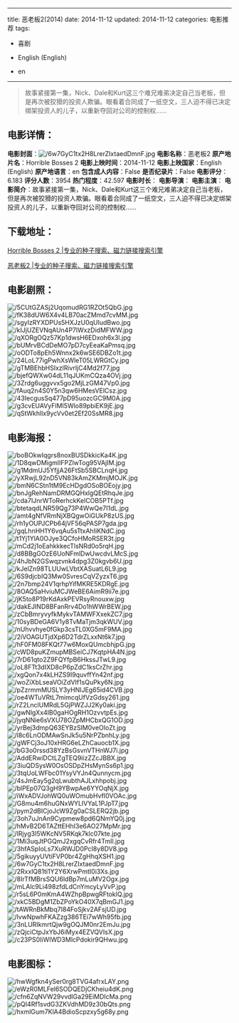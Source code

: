 
---
title: 恶老板2(2014)
date: 2014-11-12
updated: 2014-11-12
categories: 电影推荐
tags:
- 喜剧

- English (English)
- en
---


> 故事紧接第一集，Nick、Dale和Kurt这三个难兄难弟决定自己当老板，但是再次被狡猾的投资人欺骗。眼看着合同成了一纸空文，三人迫不得已决定绑架投资人的儿子，以重新夺回对公司的控制权……

## **电影详情**：

**电影封面**：<img src="https://image.tmdb.org/t/p/w200/6w7GyC1tx2H8LrerZIxtaedDmnF.jpg" alt="/6w7GyC1tx2H8LrerZIxtaedDmnF.jpg" title="/6w7GyC1tx2H8LrerZIxtaedDmnF.jpg">
**电影名称**：恶老板2
**原产地片名**：Horrible Bosses 2
**电影上映时间**：2014-11-12
**电影上映国家**：English (English)
**原产地语言**：en
**包含成人内容**：False
**是否纪录片**：False
**电影评分**：6.183
**评分人数**：3954
**热门程度**：42.597
**电影时长**：
**电影导演**：
**电影主演**：
**电影简介**：故事紧接第一集，Nick、Dale和Kurt这三个难兄难弟决定自己当老板，但是再次被狡猾的投资人欺骗。眼看着合同成了一纸空文，三人迫不得已决定绑架投资人的儿子，以重新夺回对公司的控制权……

## **下载地址**：
[Horrible Bosses 2 |专业的种子搜索、磁力链接搜索引擎](https://movie.amd794.com:2083/?search=Horrible%20Bosses%202&ordering=&mode=match_phrase&page_size=10&page=1)

[恶老板2 |专业的种子搜索、磁力链接搜索引擎](https://movie.amd794.com:2083/?search=%E6%81%B6%E8%80%81%E6%9D%BF2&ordering=&mode=match_phrase&page_size=10&page=1)
 

## **电影剧照**：
<img src="https://image.tmdb.org/t/p/original/5CUtGZASj2UqomudRG1RZOt5QbG.jpg" alt="/5CUtGZASj2UqomudRG1RZOt5QbG.jpg" title="/5CUtGZASj2UqomudRG1RZOt5QbG.jpg"><img src="https://image.tmdb.org/t/p/original/fK38dUW6X4v4LB70acZMmd7cvMM.jpg" alt="/fK38dUW6X4v4LB70acZMmd7cvMM.jpg" title="/fK38dUW6X4v4LB70acZMmd7cvMM.jpg"><img src="https://image.tmdb.org/t/p/original/sgyIzRYXDPUs5HXJzU0qUIudBwo.jpg" alt="/sgyIzRYXDPUs5HXJzU0qUIudBwo.jpg" title="/sgyIzRYXDPUs5HXJzU0qUIudBwo.jpg"><img src="https://image.tmdb.org/t/p/original/kIJjUZEVNqAUn4P7lWxzDidMFWW.jpg" alt="/kIJjUZEVNqAUn4P7lWxzDidMFWW.jpg" title="/kIJjUZEVNqAUn4P7lWxzDidMFWW.jpg"><img src="https://image.tmdb.org/t/p/original/qXORgOQz57Kp1dwsH6EDxoh6x3l.jpg" alt="/qXORgOQz57Kp1dwsH6EDxoh6x3l.jpg" title="/qXORgOQz57Kp1dwsH6EDxoh6x3l.jpg"><img src="https://image.tmdb.org/t/p/original/bUMrvBCdDeMO7pD7cyEeaKaPmsq.jpg" alt="/bUMrvBCdDeMO7pD7cyEeaKaPmsq.jpg" title="/bUMrvBCdDeMO7pD7cyEeaKaPmsq.jpg"><img src="https://image.tmdb.org/t/p/original/oODTo8pEh5Wnnx2k6wSE6DBZo1t.jpg" alt="/oODTo8pEh5Wnnx2k6wSE6DBZo1t.jpg" title="/oODTo8pEh5Wnnx2k6wSE6DBZo1t.jpg"><img src="https://image.tmdb.org/t/p/original/24LoL77igPwhXsWleT05LWRGtCy.jpg" alt="/24LoL77igPwhXsWleT05LWRGtCy.jpg" title="/24LoL77igPwhXsWleT05LWRGtCy.jpg"><img src="https://image.tmdb.org/t/p/original/gTMBEhbHSIxzlRivrljC4Md2f77.jpg" alt="/gTMBEhbHSIxzlRivrljC4Md2f77.jpg" title="/gTMBEhbHSIxzlRivrljC4Md2f77.jpg"><img src="https://image.tmdb.org/t/p/original/bjefQWXw04dL11qJUKmCQza4OVj.jpg" alt="/bjefQWXw04dL11qJUKmCQza4OVj.jpg" title="/bjefQWXw04dL11qJUKmCQza4OVj.jpg"><img src="https://image.tmdb.org/t/p/original/3Zrdg6uggvvx5go2MjLzGM47Vp0.jpg" alt="/3Zrdg6uggvvx5go2MjLzGM47Vp0.jpg" title="/3Zrdg6uggvvx5go2MjLzGM47Vp0.jpg"><img src="https://image.tmdb.org/t/p/original/fAuq2n4S0Y5n3qw6HMesVElCsz.jpg" alt="/fAuq2n4S0Y5n3qw6HMesVElCsz.jpg" title="/fAuq2n4S0Y5n3qw6HMesVElCsz.jpg"><img src="https://image.tmdb.org/t/p/original/43IecgusSq477pD95uozcGC9M0A.jpg" alt="/43IecgusSq477pD95uozcGC9M0A.jpg" title="/43IecgusSq477pD95uozcGC9M0A.jpg"><img src="https://image.tmdb.org/t/p/original/g3cvEUAVyFlMI5Wlo89pbiEK9jE.jpg" alt="/g3cvEUAVyFlMI5Wlo89pbiEK9jE.jpg" title="/g3cvEUAVyFlMI5Wlo89pbiEK9jE.jpg"><img src="https://image.tmdb.org/t/p/original/qStWkhllx9ycVv0et2Ef20SsMR8.jpg" alt="/qStWkhllx9ycVv0et2Ef20SsMR8.jpg" title="/qStWkhllx9ycVv0et2Ef20SsMR8.jpg">

## **电影海报**：
<img src="https://image.tmdb.org/t/p/original/boBOkwIqgrs8noxBUSDkkicKa4K.jpg" alt="/boBOkwIqgrs8noxBUSDkkicKa4K.jpg" title="/boBOkwIqgrs8noxBUSDkkicKa4K.jpg"><img src="https://image.tmdb.org/t/p/original/1D8qwDMigmlIFPZlwTog95VAjIM.jpg" alt="/1D8qwDMigmlIFPZlwTog95VAjIM.jpg" title="/1D8qwDMigmlIFPZlwTog95VAjIM.jpg"><img src="https://image.tmdb.org/t/p/original/g1MdmUJ5YfjjA26FtSb5SBCLnqH.jpg" alt="/g1MdmUJ5YfjjA26FtSb5SBCLnqH.jpg" title="/g1MdmUJ5YfjjA26FtSb5SBCLnqH.jpg"><img src="https://image.tmdb.org/t/p/original/yXRwjL92nD5VN83kAmZKMmjMOJK.jpg" alt="/yXRwjL92nD5VN83kAmZKMmjMOJK.jpg" title="/yXRwjL92nD5VN83kAmZKMmjMOJK.jpg"><img src="https://image.tmdb.org/t/p/original/bmN6CStn1tM9EcHDgdOSoBOEojy.jpg" alt="/bmN6CStn1tM9EcHDgdOSoBOEojy.jpg" title="/bmN6CStn1tM9EcHDgdOSoBOEojy.jpg"><img src="https://image.tmdb.org/t/p/original/bnJgRehNamDRMGQHxlgQEtRhqJe.jpg" alt="/bnJgRehNamDRMGQHxlgQEtRhqJe.jpg" title="/bnJgRehNamDRMGQHxlgQEtRhqJe.jpg"><img src="https://image.tmdb.org/t/p/original/cda7IJnrWToRerhckKelCOB5PTf.jpg" alt="/cda7IJnrWToRerhckKelCOB5PTf.jpg" title="/cda7IJnrWToRerhckKelCOB5PTf.jpg"><img src="https://image.tmdb.org/t/p/original/btetaqdLNR59Qg73P4WwQe7I1dL.jpg" alt="/btetaqdLNR59Qg73P4WwQe7I1dL.jpg" title="/btetaqdLNR59Qg73P4WwQe7I1dL.jpg"><img src="https://image.tmdb.org/t/p/original/amt4gNfVRmNjXBQgwOiGUkP8zUS.jpg" alt="/amt4gNfVRmNjXBQgwOiGUkP8zUS.jpg" title="/amt4gNfVRmNjXBQgwOiGUkP8zUS.jpg"><img src="https://image.tmdb.org/t/p/original/rh1yOUPJCPb64jVF56qPASP7gda.jpg" alt="/rh1yOUPJCPb64jVF56qPASP7gda.jpg" title="/rh1yOUPJCPb64jVF56qPASP7gda.jpg"><img src="https://image.tmdb.org/t/p/original/gqLhnHH1Y6vqAu5sTtxAhIiKNdC.jpg" alt="/gqLhnHH1Y6vqAu5sTtxAhIiKNdC.jpg" title="/gqLhnHH1Y6vqAu5sTtxAhIiKNdC.jpg"><img src="https://image.tmdb.org/t/p/original/t1Yj1YlA0OJye3QCfoHMoRSER3t.jpg" alt="/t1Yj1YlA0OJye3QCfoHMoRSER3t.jpg" title="/t1Yj1YlA0OJye3QCfoHMoRSER3t.jpg"><img src="https://image.tmdb.org/t/p/original/mCd2j1oEahkkkecTlsNRd0o5rqH.jpg" alt="/mCd2j1oEahkkkecTlsNRd0o5rqH.jpg" title="/mCd2j1oEahkkkecTlsNRd0o5rqH.jpg"><img src="https://image.tmdb.org/t/p/original/d8BBgGOzE6UoNFmlDwUwcdvLMcS.jpg" alt="/d8BBgGOzE6UoNFmlDwUwcdvLMcS.jpg" title="/d8BBgGOzE6UoNFmlDwUwcdvLMcS.jpg"><img src="https://image.tmdb.org/t/p/original/4hJbN2GSwqzvnk4dpg3Z0kgvb6U.jpg" alt="/4hJbN2GSwqzvnk4dpg3Z0kgvb6U.jpg" title="/4hJbN2GSwqzvnk4dpg3Z0kgvb6U.jpg"><img src="https://image.tmdb.org/t/p/original/kJelZn98TLUUwLVbtXASuatL6L9.jpg" alt="/kJelZn98TLUUwLVbtXASuatL6L9.jpg" title="/kJelZn98TLUUwLVbtXASuatL6L9.jpg"><img src="https://image.tmdb.org/t/p/original/6S9djcbIQ3Mw0SvresCqVZyzxT6.jpg" alt="/6S9djcbIQ3Mw0SvresCqVZyzxT6.jpg" title="/6S9djcbIQ3Mw0SvresCqVZyzxT6.jpg"><img src="https://image.tmdb.org/t/p/original/2n7bmp24V1qrhpYifMKRE5KDRgE.jpg" alt="/2n7bmp24V1qrhpYifMKRE5KDRgE.jpg" title="/2n7bmp24V1qrhpYifMKRE5KDRgE.jpg"><img src="https://image.tmdb.org/t/p/original/8OAQ5aHviuMCJWeBE6AimR9ii7e.jpg" alt="/8OAQ5aHviuMCJWeBE6AimR9ii7e.jpg" title="/8OAQ5aHviuMCJWeBE6AimR9ii7e.jpg"><img src="https://image.tmdb.org/t/p/original/jK5to8P19rKdAxkPEVRsyRnouxw.jpg" alt="/jK5to8P19rKdAxkPEVRsyRnouxw.jpg" title="/jK5to8P19rKdAxkPEVRsyRnouxw.jpg"><img src="https://image.tmdb.org/t/p/original/dakEJIND8BFanRrv4Do1hWWrBEW.jpg" alt="/dakEJIND8BFanRrv4Do1hWWrBEW.jpg" title="/dakEJIND8BFanRrv4Do1hWWrBEW.jpg"><img src="https://image.tmdb.org/t/p/original/zCbBmryvyfkMykvTAMWFXxekZC7.jpg" alt="/zCbBmryvyfkMykvTAMWFXxekZC7.jpg" title="/zCbBmryvyfkMykvTAMWFXxekZC7.jpg"><img src="https://image.tmdb.org/t/p/original/10syBDeGA6V1y8TvMaTjm3qkWUV.jpg" alt="/10syBDeGA6V1y8TvMaTjm3qkWUV.jpg" title="/10syBDeGA6V1y8TvMaTjm3qkWUV.jpg"><img src="https://image.tmdb.org/t/p/original/nUhvvhye0fGkp3csTL0XG5mF9MA.jpg" alt="/nUhvvhye0fGkp3csTL0XG5mF9MA.jpg" title="/nUhvvhye0fGkp3csTL0XG5mF9MA.jpg"><img src="https://image.tmdb.org/t/p/original/2iVOAGUTjdXp6D2TdrZLxxNt6k7.jpg" alt="/2iVOAGUTjdXp6D2TdrZLxxNt6k7.jpg" title="/2iVOAGUTjdXp6D2TdrZLxxNt6k7.jpg"><img src="https://image.tmdb.org/t/p/original/hF0FM08FKQt77w6MoxQUmcbhjpG.jpg" alt="/hF0FM08FKQt77w6MoxQUmcbhjpG.jpg" title="/hF0FM08FKQt77w6MoxQUmcbhjpG.jpg"><img src="https://image.tmdb.org/t/p/original/cWD8puKZmupMBSeiCJ7KqtpHA4N.jpg" alt="/cWD8puKZmupMBSeiCJ7KqtpHA4N.jpg" title="/cWD8puKZmupMBSeiCJ7KqtpHA4N.jpg"><img src="https://image.tmdb.org/t/p/original/7rD61qto2Z9FQYfpB6HkssJTwL9.jpg" alt="/7rD61qto2Z9FQYfpB6HkssJTwL9.jpg" title="/7rD61qto2Z9FQYfpB6HkssJTwL9.jpg"><img src="https://image.tmdb.org/t/p/original/oL8FTt3dIXD8cP6pZdC1ksCrZhr.jpg" alt="/oL8FTt3dIXD8cP6pZdC1ksCrZhr.jpg" title="/oL8FTt3dIXD8cP6pZdC1ksCrZhr.jpg"><img src="https://image.tmdb.org/t/p/original/xgQon7x4kLHZS9I9quvffYn42nf.jpg" alt="/xgQon7x4kLHZS9I9quvffYn42nf.jpg" title="/xgQon7x4kLHZS9I9quvffYn42nf.jpg"><img src="https://image.tmdb.org/t/p/original/woZiXbLseaVOiZdVIf1sQuPky6N.jpg" alt="/woZiXbLseaVOiZdVIf1sQuPky6N.jpg" title="/woZiXbLseaVOiZdVIf1sQuPky6N.jpg"><img src="https://image.tmdb.org/t/p/original/pZzrmmMUSLY3yHNIJEg65id4CVB.jpg" alt="/pZzrmmMUSLY3yHNIJEg65id4CVB.jpg" title="/pZzrmmMUSLY3yHNIJEg65id4CVB.jpg"><img src="https://image.tmdb.org/t/p/original/oe4WTuVRtL7mimcqUfVzGdsy261.jpg" alt="/oe4WTuVRtL7mimcqUfVzGdsy261.jpg" title="/oe4WTuVRtL7mimcqUfVzGdsy261.jpg"><img src="https://image.tmdb.org/t/p/original/rZ2LnclUMRdL5GjPWZJJ2Ky0aki.jpg" alt="/rZ2LnclUMRdL5GjPWZJJ2Ky0aki.jpg" title="/rZ2LnclUMRdL5GjPWZJJ2Ky0aki.jpg"><img src="https://image.tmdb.org/t/p/original/gwNlgXx4IB0gaHOgRH1OzvvtpEs.jpg" alt="/gwNlgXx4IB0gaHOgRH1OzvvtpEs.jpg" title="/gwNlgXx4IB0gaHOgRH1OzvvtpEs.jpg"><img src="https://image.tmdb.org/t/p/original/jyqNNie6sVXU78OZpMHCbxQG1OD.jpg" alt="/jyqNNie6sVXU78OZpMHCbxQG1OD.jpg" title="/jyqNNie6sVXU78OZpMHCbxQG1OD.jpg"><img src="https://image.tmdb.org/t/p/original/yrBej3dmpQ63EYBzSlM0veOIoZt.jpg" alt="/yrBej3dmpQ63EYBzSlM0veOIoZt.jpg" title="/yrBej3dmpQ63EYBzSlM0veOIoZt.jpg"><img src="https://image.tmdb.org/t/p/original/l8c6LnODMAwSnJk5u5NrPZbnhLy.jpg" alt="/l8c6LnODMAwSnJk5u5NrPZbnhLy.jpg" title="/l8c6LnODMAwSnJk5u5NrPZbnhLy.jpg"><img src="https://image.tmdb.org/t/p/original/gWFCj3oJ10xHRG6eLZhCauocb1X.jpg" alt="/gWFCj3oJ10xHRG6eLZhCauocb1X.jpg" title="/gWFCj3oJ10xHRG6eLZhCauocb1X.jpg"><img src="https://image.tmdb.org/t/p/original/bG3o0rssd38YzBsGsvnVTHnWJ7i.jpg" alt="/bG3o0rssd38YzBsGsvnVTHnWJ7i.jpg" title="/bG3o0rssd38YzBsGsvnVTHnWJ7i.jpg"><img src="https://image.tmdb.org/t/p/original/AddERwiDCtLZgTEQ9iizZZcJBBX.jpg" alt="/AddERwiDCtLZgTEQ9iizZZcJBBX.jpg" title="/AddERwiDCtLZgTEQ9iizZZcJBBX.jpg"><img src="https://image.tmdb.org/t/p/original/3iuQDSysW0OsOSDpZHsMynSs6p1.jpg" alt="/3iuQDSysW0OsOSDpZHsMynSs6p1.jpg" title="/3iuQDSysW0OsOSDpZHsMynSs6p1.jpg"><img src="https://image.tmdb.org/t/p/original/3tqUoLWFbc01YsyVYJn4Qunnycm.jpg" alt="/3tqUoLWFbc01YsyVYJn4Qunnycm.jpg" title="/3tqUoLWFbc01YsyVYJn4Qunnycm.jpg"><img src="https://image.tmdb.org/t/p/original/4sJmEay5g2qLwubthAJLxhhpobj.jpg" alt="/4sJmEay5g2qLwubthAJLxhhpobj.jpg" title="/4sJmEay5g2qLwubthAJLxhhpobj.jpg"><img src="https://image.tmdb.org/t/p/original/blPEp07Q3gH9YBwpAe6YYOqNjX.jpg" alt="/blPEp07Q3gH9YBwpAe6YYOqNjX.jpg" title="/blPEp07Q3gH9YBwpAe6YYOqNjX.jpg"><img src="https://image.tmdb.org/t/p/original/iWxADVJohWQ0uWOmubHvfI0VOAc.jpg" alt="/iWxADVJohWQ0uWOmubHvfI0VOAc.jpg" title="/iWxADVJohWQ0uWOmubHvfI0VOAc.jpg"><img src="https://image.tmdb.org/t/p/original/G8mu4m6huGNxWYLIVYaL1PJpT7.jpg" alt="/G8mu4m6huGNxWYLIVYaL1PJpT7.jpg" title="/G8mu4m6huGNxWYLIVYaL1PJpT7.jpg"><img src="https://image.tmdb.org/t/p/original/pym2dBICjoJcW9Zg0aCSLERQ2jb.jpg" alt="/pym2dBICjoJcW9Zg0aCSLERQ2jb.jpg" title="/pym2dBICjoJcW9Zg0aCSLERQ2jb.jpg"><img src="https://image.tmdb.org/t/p/original/3oh7uJnAn9Cypmew8pd6QNmYQ0j.jpg" alt="/3oh7uJnAn9Cypmew8pd6QNmYQ0j.jpg" title="/3oh7uJnAn9Cypmew8pd6QNmYQ0j.jpg"><img src="https://image.tmdb.org/t/p/original/hMvB2D6TAZttEHhI3e6AO27MpMr.jpg" alt="/hMvB2D6TAZttEHhI3e6AO27MpMr.jpg" title="/hMvB2D6TAZttEHhI3e6AO27MpMr.jpg"><img src="https://image.tmdb.org/t/p/original/lRjyg3I5WKcNV5RKqk7klc07kte.jpg" alt="/lRjyg3I5WKcNV5RKqk7klc07kte.jpg" title="/lRjyg3I5WKcNV5RKqk7klc07kte.jpg"><img src="https://image.tmdb.org/t/p/original/1Mi3uqJtPGQmJ2xgqCvRfr4TmIl.jpg" alt="/1Mi3uqJtPGQmJ2xgqCvRfr4TmIl.jpg" title="/1Mi3uqJtPGQmJ2xgqCvRfr4TmIl.jpg"><img src="https://image.tmdb.org/t/p/original/3hfASpIoLs7XuRWJD0PcI8y8DV8.jpg" alt="/3hfASpIoLs7XuRWJD0PcI8y8DV8.jpg" title="/3hfASpIoLs7XuRWJD0PcI8y8DV8.jpg"><img src="https://image.tmdb.org/t/p/original/5gikuyyUVtiFVP0br4ZgHhqXSH1.jpg" alt="/5gikuyyUVtiFVP0br4ZgHhqXSH1.jpg" title="/5gikuyyUVtiFVP0br4ZgHhqXSH1.jpg"><img src="https://image.tmdb.org/t/p/original/6w7GyC1tx2H8LrerZIxtaedDmnF.jpg" alt="/6w7GyC1tx2H8LrerZIxtaedDmnF.jpg" title="/6w7GyC1tx2H8LrerZIxtaedDmnF.jpg"><img src="https://image.tmdb.org/t/p/original/2RxxlQ81ti1Y2Y6XrwPmtI0i3Xs.jpg" alt="/2RxxlQ81ti1Y2Y6XrwPmtI0i3Xs.jpg" title="/2RxxlQ81ti1Y2Y6XrwPmtI0i3Xs.jpg"><img src="https://image.tmdb.org/t/p/original/8IrTfMBrsSQU6ldBp7mLuMV2Ogx.jpg" alt="/8IrTfMBrsSQU6ldBp7mLuMV2Ogx.jpg" title="/8IrTfMBrsSQU6ldBp7mLuMV2Ogx.jpg"><img src="https://image.tmdb.org/t/p/original/mLAlc9Li498zfdLdCnYmcyLyVvP.jpg" alt="/mLAlc9Li498zfdLdCnYmcyLyVvP.jpg" title="/mLAlc9Li498zfdLdCnYmcyLyVvP.jpg"><img src="https://image.tmdb.org/t/p/original/r5sL6P0mKmA4WZhpBpwgRFtoklQ.jpg" alt="/r5sL6P0mKmA4WZhpBpwgRFtoklQ.jpg" title="/r5sL6P0mKmA4WZhpBpwgRFtoklQ.jpg"><img src="https://image.tmdb.org/t/p/original/xkC5BDgM1ZbZPoYkO40X7qBmGJ1.jpg" alt="/xkC5BDgM1ZbZPoYkO40X7qBmGJ1.jpg" title="/xkC5BDgM1ZbZPoYkO40X7qBmGJ1.jpg"><img src="https://image.tmdb.org/t/p/original/tAWRnBkMbq7I84FoSjkv2AFsjUD.jpg" alt="/tAWRnBkMbq7I84FoSjkv2AFsjUD.jpg" title="/tAWRnBkMbq7I84FoSjkv2AFsjUD.jpg"><img src="https://image.tmdb.org/t/p/original/lvwNpwhFKAZzg386TEi7wWh95fb.jpg" alt="/lvwNpwhFKAZzg386TEi7wWh95fb.jpg" title="/lvwNpwhFKAZzg386TEi7wWh95fb.jpg"><img src="https://image.tmdb.org/t/p/original/3nLURIkmrtQjw9gOQJM0nr2EmJu.jpg" alt="/3nLURIkmrtQjw9gOQJM0nr2EmJu.jpg" title="/3nLURIkmrtQjw9gOQJM0nr2EmJu.jpg"><img src="https://image.tmdb.org/t/p/original/zQjciCtpJxYbJ6iMyx4EZVQVIsX.jpg" alt="/zQjciCtpJxYbJ6iMyx4EZVQVIsX.jpg" title="/zQjciCtpJxYbJ6iMyx4EZVQVIsX.jpg"><img src="https://image.tmdb.org/t/p/original/c23PS0IiWIWD3MlcPdokir9QHwu.jpg" alt="/c23PS0IiWIWD3MlcPdokir9QHwu.jpg" title="/c23PS0IiWIWD3MlcPdokir9QHwu.jpg">

## **电影图标**：
<img src="https://image.tmdb.org/t/p/original/hwWgfkn4ySer0rg8TVG4afrxLAY.png" alt="/hwWgfkn4ySer0rg8TVG4afrxLAY.png" title="/hwWgfkn4ySer0rg8TVG4afrxLAY.png"><img src="https://image.tmdb.org/t/p/original/eWzR0MLFel6SODQEDjCKheiu4dK.png" alt="/eWzR0MLFel6SODQEDjCKheiu4dK.png" title="/eWzR0MLFel6SODQEDjCKheiu4dK.png"><img src="https://image.tmdb.org/t/p/original/cfn6ZqNVW29vvdlGa29EiMDIcMa.png" alt="/cfn6ZqNVW29vvdlGa29EiMDIcMa.png" title="/cfn6ZqNVW29vvdlGa29EiMDIcMa.png"><img src="https://image.tmdb.org/t/p/original/pQI4Rf1svdG3ZKVdhMD9z30bQts.png" alt="/pQI4Rf1svdG3ZKVdhMD9z30bQts.png" title="/pQI4Rf1svdG3ZKVdhMD9z30bQts.png"><img src="https://image.tmdb.org/t/p/original/hxmlGum7KlA4BdioScpzxy5g68y.png" alt="/hxmlGum7KlA4BdioScpzxy5g68y.png" title="/hxmlGum7KlA4BdioScpzxy5g68y.png">
